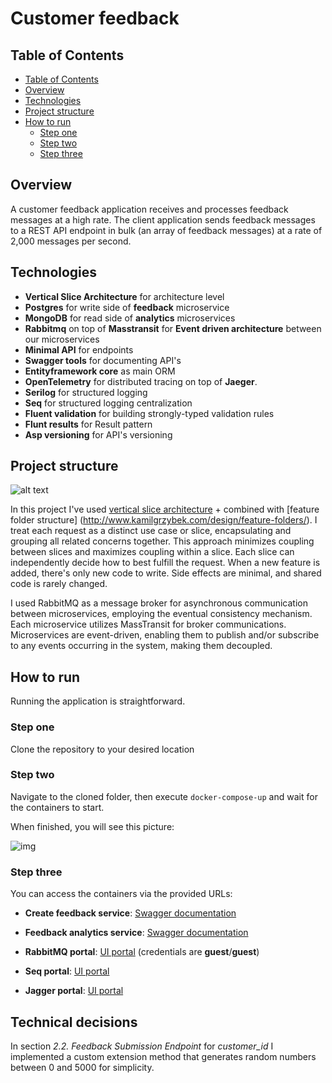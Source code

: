 <h1 align="left"> Customer feedback </h1>

<!-- START doctoc generated TOC please keep comment here to allow auto update -->
<!-- DON'T EDIT THIS SECTION, INSTEAD RE-RUN doctoc TO UPDATE -->
## Table of Contents

- [Table of Contents](#table-of-contents)
- [Overview](#overview)
- [Technologies](#technologies)
- [Project structure](#project-structure)
- [How to run](#how-to-run)
  - [Step one](#step-one)
  - [Step two](#step-two)
  - [Step three](#step-three)

## Overview

A customer feedback application receives and processes feedback messages at a high rate. The client application sends feedback messages to a REST API endpoint in bulk (an array of feedback messages) at a rate of 2,000 messages per second.

## Technologies

- **Vertical Slice Architecture** for architecture level
- **Postgres** for write side of **feedback** microservice
- **MongoDB** for read side of **analytics** microservices
- **Rabbitmq** on top of **Masstransit** for **Event driven architecture** between our microservices
- **Minimal API** for endpoints
- **Swagger tools** for documenting API's
- **Entityframework core** as main ORM
- **OpenTelemetry** for distributed tracing on top of **Jaeger**.
- **Serilog** for structured logging
- **Seq** for structured logging centralization
- **Fluent validation** for building strongly-typed validation rules
- **Flunt results** for Result pattern
- **Asp versioning** for API's versioning

## Project structure

![alt text](https://i.imgur.com/4BHefsZ.png)

In this project I've used [vertical slice architecture](https://jimmybogard.com/vertical-slice-architecture/) + combined with [feature folder structure] (http://www.kamilgrzybek.com/design/feature-folders/).
I treat each request as a distinct use case or slice, encapsulating and grouping all related concerns together.
This approach minimizes coupling between slices and maximizes coupling within a slice.
Each slice can independently decide how to best fulfill the request.
When a new feature is added, there's only new code to write.
Side effects are minimal, and shared code is rarely changed.

I used RabbitMQ as a message broker for asynchronous communication between microservices, employing the eventual consistency mechanism.
Each microservice utilizes MassTransit for broker communications.
Microservices are event-driven, enabling them to publish and/or subscribe to any events occurring in the system, making them decoupled.

## How to run

Running the application is straightforward.

### Step one

Clone the repository to your desired location

### Step two

Navigate to the cloned folder, then execute `docker-compose-up` and wait for the containers to start.

When finished, you will see this picture:

![img](https://i.imgur.com/KXHVSoh.png)

### Step three

You can access the containers via the provided URLs:

- **Create feedback service**: [Swagger documentation](https://localhost:5001/api/docs/index.html)

- **Feedback analytics service**: [Swagger documentation](https://localhost:6001/api/docs/index.html)

- **RabbitMQ portal**: [UI portal](http://localhost:15672/) (credentials are **guest**/**guest**)

- **Seq portal**: [UI portal](http://localhost:5050/)

- **Jagger portal**: [UI portal](http://localhost:16686/)

## Technical decisions

In section *2.2. Feedback Submission Endpoint* for *customer_id* I implemented a custom extension method that generates random numbers between 0 and 5000 for simplicity.
